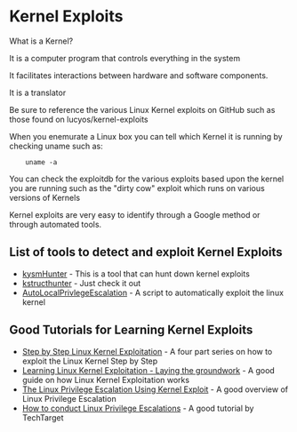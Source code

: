 # Kernel Exploits

What is a Kernel?

It is a computer program that controls everything in the system

It facilitates interactions between hardware and software components.

It is a translator

Be sure to reference the various Linux Kernel exploits on GitHub such as those found on lucyos/kernel-exploits

When you enemurate a Linux box you can tell which Kernel it is running by checking uname such as:

```
    uname -a
```

You can check the exploitdb for the various exploits based upon the kernel you are running such as the "dirty cow" exploit which runs on various versions of Kernels

Kernel exploits are very easy to identify through a Google method or through automated tools.

## List of tools to detect and exploit Kernel Exploits
* [kysmHunter](https://github.com/jonoberheide/ksymhunter) - This is a tool that can hunt down kernel exploits
* [kstructhunter](https://github.com/jonoberheide/kstructhunter) - Just check it out
* [AutoLocalPrivlegeEscalation](https://github.com/ngalongc/AutoLocalPrivilegeEscalation) - A script to automatically exploit the linux kernel

## Good Tutorials for Learning Kernel Exploits
* [Step by Step Linux Kernel Exploitation](https://blog.lexfo.fr/cve-2017-11176-linux-kernel-exploitation-part1.html) - A four part series on how to exploit the Linux Kernel Step by Step
* [Learning Linux Kernel Exploitation - Laying the groundwork](https://0x434b.dev/dabbling-with-linux-kernel-exploitation-ctf-challenges-to-learn-the-ropes/) - A good guide on how Linux Kernel Exploitation works
* [The Linux Privilege Escalation Using Kernel Exploit](https://ethicalhackingguru.com/the-linux-privilege-escalation-using-kernel-exploit-walkthrough/) - A good overview of Linux Privilege Escalation
* [How to conduct Linux Privilege Escalations](https://www.techtarget.com/searchsecurity/feature/How-to-conduct-Linux-privilege-escalations) - A good tutorial by TechTarget